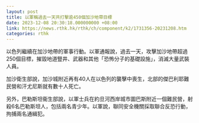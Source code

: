 ```yaml
---
layout: post
title: 以軍稱過去一天共打擊逾450個加沙地帶目標
date: 2023-12-08 20:30:18.000000000 +08:00
link: https://news.rthk.hk/rthk/ch/component/k2/1731356-20231208.htm
categories: rthk
---
```


以色列繼續在加沙地帶的軍事行動。以軍通報說，過去一天，攻擊加沙地帶超過250個目標，摧毀地道豎井、武器和其他「恐怖分子的基礎設施」，消滅大量武裝人員。

加沙衛生部說，加沙城附近再有40人在以色列的襲擊中喪生，北部的傑巴利耶難民營和汗尤尼斯就有數十人死亡。

另外，巴勒斯坦衞生部說，以軍士兵在約旦河西岸城市圖巴斯附近一個難民營，射殺6名巴勒斯坦人，包括兩名青少年。以軍說，聯同安全機關採取聯合反恐行動，拘捕兩名通緝犯。
